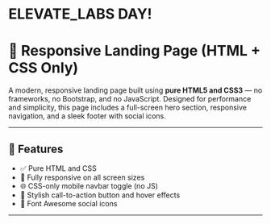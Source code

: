 # ELEVATE_LABS DAY!


# 🌟 Responsive Landing Page (HTML + CSS Only)

A modern, responsive landing page built using **pure HTML5 and CSS3** — no frameworks, no Bootstrap, and no JavaScript. Designed for performance and simplicity, this page includes a full-screen hero section, responsive navigation, and a sleek footer with social icons.

---



## 🚀 Features

- ✅ Pure HTML and CSS
- 📱 Fully responsive on all screen sizes
- 🌐 CSS-only mobile navbar toggle (no JS)
- 🎨 Stylish call-to-action button and hover effects
- 🧩 Font Awesome social icons

---


